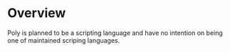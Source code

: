 # Overview
Poly is planned to be a scripting language and have no intention on being one of maintained scriping languages.

